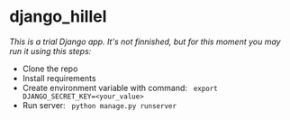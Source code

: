 # django_hillel
_This is a trial Django app._
_It's not finnished, but for this moment you may run it using this steps:_
* Clone the repo
* Install requirements
* Create environment variable with command:
``` export DJANGO_SECRET_KEY=<your_value>```
* Run server:
``` python manage.py runserver```
